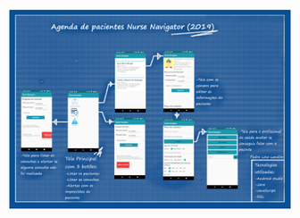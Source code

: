  <a href="https://github.com/pedrollandim/Agenda_de_pacientes_Nurse_Navigator" target="_blank"><img src="https://github.com/pedrollandim/Agenda_de_pacientes_Nurse_Navigator/blob/main/Agenda_de_pacientes_Nurse_Navigator_esquematico.png" target="_blank"></a>
